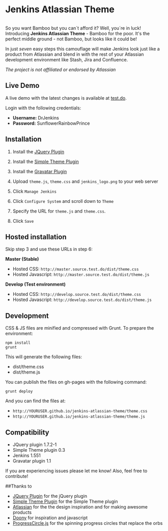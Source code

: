 # Jenkins Atlassian Theme

<img src="http://danieljonsson.net/jenkins_beard.png" alt="" />

So you want Bamboo but you can´t afford it? Well, you´re in luck! Introducing **Jenkins Atlassian Theme** - Bamboo for the poor. It's the perfect middle ground - not Bamboo, but looks like it could be! 

In just *seven* easy steps this camouflage will make Jenkins look just like a product from Atlassian and blend in with the rest of your Atlassian development environment like Stash, Jira and Confluence. 

*The project is not affiliated or endorsed by Atlassian*

## Live Demo 
A live demo with the latest changes is available at [test.do][livedemo]. 

Login with the following credentials:
- **Username:** DrJenkins
- **Password:** SunflowerRainbowPrince

## Installation 

1. Install the [JQuery Plugin][jquery]

1. Install the [Simple Theme Plugin][simple]

1. Install the [Gravatar Plugin][gravatar]

1. Upload `theme.js`, `theme.css` and `jenkins_logo.png` to your web server

1. Click `Manage Jenkins`

1. Click `Configure System` and scroll down to `Theme`

1. Specify the URL for `theme.js` and `theme.css`. 

1. Click `Save`

## Hosted installation
Skip step 3 and use these URLs in step 6:

**Master (Stable)**
- Hosted CSS: `http://master.source.test.do/dist/theme.css`
- Hosted Javascript: `http://master.source.test.do/dist/theme.js`

**Develop (Test environment)**
- Hosted CSS: `http://develop.source.test.do/dist/theme.css`
- Hosted Javascript: `http://develop.source.test.do/dist/theme.js`

## Development

CSS & JS files are minified and compressed with Grunt. To prepare the environment:

```
npm install
grunt
```

This will generate the following files:
- dist/theme.css
- dist/theme.js

You can publish the files on gh-pages with the following command:

```
grunt deploy
```

And you can find the files at:

- `http://YOURUSER.github.io/jenkins-atlassian-theme/theme.css`
- `http://YOURUSER.github.io/jenkins-atlassian-theme/theme.js`

## Compatibility
- JQuery plugin 1.7.2-1
- Simple Theme plugin 0.3
- Jenkins 1.551
- Gravatar plugin 1.1

If you are experiencing issues please let me know! Also, feel free to contribute!

##Thanks to
- [JQuery Plugin][jquery] for the jQuery plugin
- [Simple Theme Plugin][simple] for the Simple Theme plugin
- [Atlassian][atlassian] for the the design inspiration and for making awesome products
- [Doony][doony] for inspiration and javascript
- [ProgressCircle.js][progresscircle] for the spinning progress circles that replace the orbs 

[jquery]: https://wiki.jenkins-ci.org/display/JENKINS/jQuery+Plugin
[simple]: https://wiki.jenkins-ci.org/display/JENKINS/Simple+Theme+Plugin
[gravatar]: https://wiki.jenkins-ci.org/display/JENKINS/Gravatar+plugin

[doony]: https://github.com/kevinburke/doony
[progresscircle]: https://github.com/qiao/ProgressCircle.js
[atlassian]: http://atlassian.com
[livedemo]: http://test.do